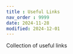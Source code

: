 ```yaml
---
title : Useful Links
nav_order : 9999
date: 2024-11-28
modified: 2024-12-01
---
```


Collection of useful links